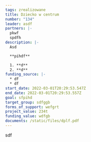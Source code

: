 ```yaml
---
tags: zrealizowane
title: Dziecko w centrum
number: "134"
leader: asdf
partners: |-
  pkwf
  spdfh
description: |-
  Asd

  **pihdf**

  1. **d**
  2. **d**
funding_source: |-
  * df
  * df
start_date: 2022-03-01T20:29:53.547Z
end_date: 2022-03-01T20:29:53.557Z
goal: sfpihd
target_group: sdfggb
forms_of_support: wefgrt
project_value: 234t
funding_value: wdfgb
documents: /static/files/dplf.pdf
---
```

sdf